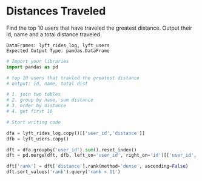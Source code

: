 # Distances Traveled

Find the top 10 users that have traveled the greatest distance. Output their id, name and a total distance traveled.

```
DataFrames: lyft_rides_log, lyft_users
Expected Output Type: pandas.DataFrame
```

```python
# Import your libraries
import pandas as pd

# top 10 users that travled the greatest distance
# output: id, name, total dist

# 1. join two tables
# 2. group by name, sum distance
# 3. order by distance
# 4. get first 10

# Start writing code

dfa = lyft_rides_log.copy()[['user_id','distance']]
dfb = lyft_users.copy()

dft = dfa.groupby('user_id').sum().reset_index()
dft = pd.merge(dft, dfb, left_on='user_id', right_on='id')[['user_id', 'distance','name']]

dft['rank'] = dft['distance'].rank(method='dense', ascending=False)
dft.sort_values('rank').query('rank < 11')
```